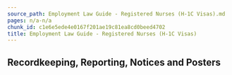 ```yaml
---
source_path: Employment Law Guide - Registered Nurses (H-1C Visas).md
pages: n/a-n/a
chunk_id: c1e6e5ede4e0167f201ae19c81ea8cd0beed4702
title: Employment Law Guide - Registered Nurses (H-1C Visas)
---
```

## Recordkeeping, Reporting, Notices and Posters
